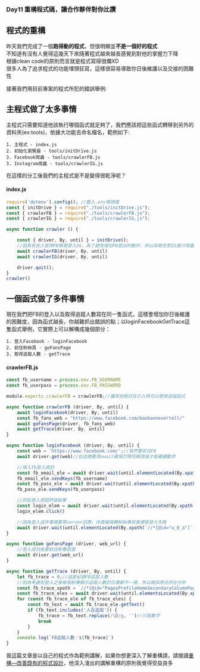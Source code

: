 ### Day11 重構程式碼，讓合作夥伴對你比讚

程式的重構
----
昨天我們完成了一個**跑得動的程式**，但很明顯並**不是一個好的程式**  
不知道有沒有人覺得這幾天下來隨著程式越來越長感覺到對他的掌握力下降  
根據clean code的原則而言就是程式寫得很爛XD  
很多人為了追求程式的功能埋頭狂寫，這樣很容易導致你日後維護以及交接的困難性  

接著我們用目前專案的程式所犯的錯誤舉例:

主程式做了太多事情
----
主程式只需要知道他該執行哪個函式就足夠了，我們應該把這些函式轉移到另外的資料夾(ex:tools)，依據大功能去命名檔名，範例如下:  

    1. 主程式 - index.js
    2. 初始化瀏覽器 - tools/initDrive.js
    3. Facebook爬蟲 - tools/crawlerFB.js
    3. Instagram爬蟲 - tools/crawlerIG.js
在這樣的分工後我們的主程式是不是變得很乾淨呢？
#### index.js
```js
require('dotenv').config(); //載入.env環境檔
const { initDrive } = require("./tools/initDrive.js");
const { crawlerFB } = require("./tools/crawlerFB.js");
const { crawlerIG } = require("./tools/crawlerIG.js");

async function crawler () {

    const { driver, By, until } = initDrive();
    //因為有些人是用FB帳號登入IG，為了避免增加FB登出的動作，所以採取先對IG進行爬蟲
    await crawlerFB(driver, By, until)
    await crawlerIG(driver, By, until)

    driver.quit();
}
crawler()
```
一個函式做了多件事情
----
現在我們把FB的登入以及取得追蹤人數寫在同一隻函式，這樣會增加你日後維護的困難度，因為函式越長，你越難抓出錯誤的點；以loginFacebookGetTrace這隻函式舉例，它實際上可以解構成幾個部分：  

    1. 登入Facebook - loginFacebook
    2. 前往粉絲頁 - goFansPage
    3. 取得追蹤人數 - getTrace
#### crawlerFB.js
```js
const fb_username = process.env.FB_USERNAME
const fb_userpass = process.env.FB_PASSWORD

module.exports.crawlerFB = crawlerFB;//讓其他程式在引入時可以使用這個函式

async function crawlerFB (driver, By, until) {
    await loginFacebook(driver, By, until)
    const fb_fans_web = "https://www.facebook.com/baobaonevertell/" 
    await goFansPage(driver, fb_fans_web)
    await getTrace(driver, By, until)
}

async function loginFacebook (driver, By, until) {
    const web = 'https://www.facebook.com/';//我們要前往FB
    await driver.get(web)//在這裡要用await確保打開完網頁後才能繼續動作

    //填入fb登入資訊
    const fb_email_ele = await driver.wait(until.elementLocated(By.xpath(`//*[@id="email"]`)));
    fb_email_ele.sendKeys(fb_username)
    const fb_pass_ele = await driver.wait(until.elementLocated(By.xpath(`//*[@id="pass"]`)));
    fb_pass_ele.sendKeys(fb_userpass)

    //抓到登入按鈕然後點擊
    const login_elem = await driver.wait(until.elementLocated(By.xpath(`//*[@id="u_0_b"]`)))
    login_elem.click()

    //因為登入這件事情要等server回應，你直接跳轉粉絲專頁會導致登入失敗
    await driver.wait(until.elementLocated(By.xpath(`//*[@id="u_0_a"]`)))//登入後才會有右上角的頭像，我們以這個來判斷是否登入
}

async function goFansPage (driver, web_url) {
    //登入成功後要前往粉專頁面
    await driver.get(web_url)
}

async function getTrace (driver, By, until) {
    let fb_trace = 0;//這是紀錄FB追蹤人數
    //因為考慮到登入之後每個粉專顯示追蹤人數的位置都不一樣，所以就採用全抓在分析
    const fb_trace_xpath = `//*[@id="PagesProfileHomeSecondaryColumnPagelet"]//*[contains(@class,"_4bl9")]`
    const fb_trace_eles = await driver.wait(until.elementsLocated(By.xpath(fb_trace_xpath)), 5000)//我們採取5秒內如果抓不到該元件就跳出的條件
    for (const fb_trace_ele of fb_trace_eles) {
        const fb_text = await fb_trace_ele.getText()
        if (fb_text.includes('人在追蹤')) {
            fb_trace = fb_text.replace(/\D/g, '')//只取數字
            break
        }
    }
    console.log(`FB追蹤人數：${fb_trace}`)
}
```



我這篇文章是以自己的程式作為範例講解，如果你想更深入了解重構請，請閱讀[重構—改善既有的程式設計](https://medium.com/%E5%BE%8C%E7%AB%AF%E6%96%B0%E6%89%8B%E6%9D%91/%E7%AD%86%E8%A8%98-%E9%87%8D%E6%A7%8B-chapter-1-2-%E7%AC%AC%E4%B8%80%E5%80%8B%E7%AF%84%E4%BE%8B-%E9%87%8D%E6%A7%8B%E5%8E%9F%E5%89%87-ca57a6d40f42)，他深入淺出的講解重構的原則我覺得受益良多